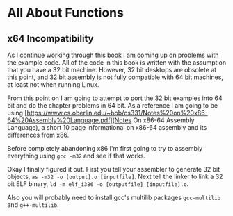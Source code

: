 # All About Functions

## x64 Incompatibility

As I continue working through this book I am coming up on problems with the example code. All of the code in this book is written with the assumption that you have a 32 bit machine. However, 32 bit desktops are obsolete at this point, and 32 bit assembly is not fully compatible with 64 bit machines, at least not when running Linux. 

From this point on I am going to attempt to port the 32 bit examples into 64 bit and do the chapter problems in 64 bit.  As a reference I am going to be using [https://www.cs.oberlin.edu/~bob/cs331/Notes%20on%20x86-64%20Assembly%20Language.pdf](Notes On x86-64 Assembly Language), a short 10 page informational on x86-64 assembly and its differences from x86.

Before completely abandoning x86 I'm first going to try to assembly everything using `gcc -m32` and see if that works. 

Okay I finally figured it out. First you tell your assembler to generate 32 bit objects, `as -m32 -o [output].o [inputfile]`. Next tell the linker to link a 32 bit ELF binary, `ld -m elf_i386 -o [outputfile] [inputfile].o`.

Also you will probably need to install gcc's multilib packages `gcc-multilib` and `g++-multilib`.
